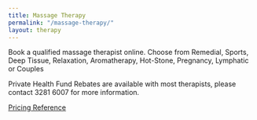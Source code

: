 ```yaml
---
title: Massage Therapy
permalink: "/massage-therapy/"
layout: therapy
---
```


Book a qualified massage therapist online. Choose from Remedial, Sports, Deep Tissue, Relaxation, Aromatherapy, Hot-Stone, Pregnancy, Lymphatic or Couples

Private Health Fund Rebates are available with most therapists, please contact 3281 6007 for more information.

<a href="/pricing-reference/">Pricing Reference</a>

<div class='container bg-light my-4 p-4'>
  <healcode-widget data-type="appointments" data-widget-partner="object" data-widget-id="1f3643748a4" data-widget-version="0"></healcode-widget>
</div>
